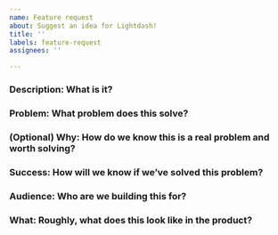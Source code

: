 ```yaml
---
name: Feature request
about: Suggest an idea for Lightdash!
title: ''
labels: feature-request
assignees: ''

---
```


### Description: What is it?

<!-- 
This should be short and sweet 🍬
How would you explain this feature in two lines to someone else at Lightdash?
-->

### Problem: What problem does this solve?

<!-- 
Describe the problem that this feature requests solves (or potential opportunity we're looking at).
Add a clear and concise description of what the problem is. Ex. I'm always frustrated when [...]
-->

### (Optional) Why: How do we know this is a real problem and worth solving?

<!--
Why are we solving this?
If you're a Lightdash user suggesting a feature, you can skip this! 
Otherwise, add any links to customer conversations or research. 
-->

### Success: How will we know if we’ve solved this problem?

<!--
Add how we will determine whether the problem has being solved. Qualitative and
quantitative measures.
-->

### Audience: Who are we building this for?

<!-- 
Add example user descriptions that would benefit from this solution (e.g. users who are onboarding, data consumers, data builders). It's unlikely that a solution is for everyone 🙂 
--> 

### What: Roughly, what does this look like in the product?

<!-- 
Don't actually design a solution here. Try to use words or simple sketched pictures. Talk more about how this would interact with other parts of the product than how it should look. 
-->

<!-- 
### Notes on this template:

- Do not add the solution here. This proposal is meant to ***inform*** the solution.
- A proposal should fit on a printed A4 page. If it doesn't, you might want to keep working on it until you have a clearer view of the problem 🙂
- Use plain English. Try to avoid acronyms or technical words. Describe the problem like you would in a conversation with someone in the team.
-->
